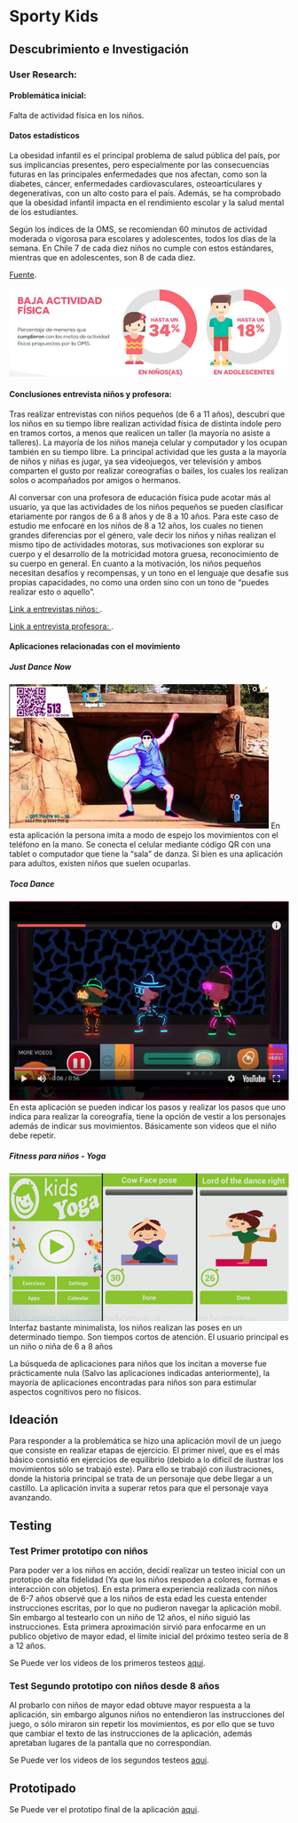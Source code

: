 # Sporty Kids

## Descubrimiento e Investigación

### User Research:
#### Problemática inicial:

Falta de actividad física en los niños.

#### Datos estadísticos

La obesidad infantil es el principal problema de salud pública del país, por sus implicancias presentes, pero especialmente por las consecuencias futuras en las principales enfermedades que nos afectan, como son la diabetes, cáncer, enfermedades cardiovasculares, osteoarticulares y degenerativas, con un alto costo para el país. Además, se ha comprobado que la obesidad infantil impacta en el rendimiento escolar y la salud mental de los estudiantes.

Según los índices de la OMS, se recomiendan 60 minutos de actividad moderada o vigorosa para escolares y adolescentes, todos los días de la semana. En Chile 7 de cada diez niños no cumple con estos estándares, mientras que en adolescentes, son 8 de cada diez.

[Fuente](http://www.activehealthykidschile.com/wp-content/uploads/2017/04/Reporte-Actividad-F%C3%ADsica-Infantil-Chile.pdf "Actividad física infantil Chile").

![Baja Actividad física Niños](img/baja-actividad-fisica.jpg)

#### Conclusiones entrevista niños y profesora:

Tras realizar entrevistas con niños pequeños (de 6 a 11 años), descubrí que los niños en su tiempo libre realizan actividad física de distinta índole pero en tramos cortos, a menos que realicen un taller (la mayoría no asiste a talleres). La mayoría de los niños maneja celular y computador y los ocupan también en su tiempo libre. La principal actividad que les gusta a la mayoría de niños y niñas es jugar, ya sea videojuegos, ver televisión y ambos comparten el gusto por realizar coreografías o bailes, los cuales los realizan solos o acompañados por amigos o hermanos.

Al conversar con una profesora de educación física pude acotar más al usuario, ya que las actividades de los niños pequeños se pueden clasificar etariamente por rangos de 6 a 8 años y de 8 a 10 años. Para este caso de estudio me enfocaré en los niños de 8 a 12 años, los cuales no tienen grandes diferencias por el género, vale decir los niños y niñas realizan el mismo tipo de actividades motoras, sus motivaciones son explorar su cuerpo y el desarrollo de la motricidad motora gruesa, reconocimiento de su cuerpo en general. En cuanto a la motivación, los niños pequeños necesitan desafíos y recompensas, y un tono en el lenguaje que desafie sus propias capacidades, no como una orden sino con un tono de “puedes realizar esto o aquello”.


[Link a entrevistas niños: ](https://drive.google.com/open?id=1GXLUzrHwTPrPRG8KOGoRcGxBckHlbLqLgerTXCceWL4 "Actividad física infantil Chile").

[Link a entrevista profesora: ](https://docs.google.com/document/d/1ebSVCGMC7u8uIfjiQSMcPBQg5upiGO0Vf4Ya5TtgLvw/edit?usp=sharing).

#### Aplicaciones relacionadas con el movimiento

##### Just Dance Now
![just-Dance](img/just-dance.jpg)
En esta aplicación la persona imita a modo de espejo los movimientos con el teléfono en la mano. Se conecta el celular mediante código QR con una tablet o computador que tiene la “sala” de danza. Si bien es una aplicación para adultos, existen niños que suelen ocuparlas.

##### Toca Dance
![toca-Dance](img/toca.png)
En esta aplicación se pueden indicar los pasos y realizar los pasos que uno indica para realizar la coreografía, tiene la opción de vestir a los personajes además de indicar sus movimientos. Básicamente son videos que el niño debe repetir.

##### Fitness para niños - Yoga
![yoga](img/yoga.png)
Interfaz bastante minimalista, los niños realizan las poses en un determinado tiempo. Son tiempos cortos de atención. El usuario principal es un niño o niña de 6 a 8 años 

La búsqueda de aplicaciones para niños que los incitan a moverse fue prácticamente nula (Salvo las aplicaciones indicadas anteriormente), la mayoría de aplicaciones encontradas para niños son para estimular aspectos cognitivos pero no físicos. 

## Ideación

Para responder a la problemática se hizo una aplicación movil de un juego que consiste en realizar etapas de ejercicio. El primer nivel, que es el más básico consistió en ejercicios de equilibrio (debido a lo dificil de ilustrar los movimientos sólo se trabajó este). Para ello se trabajó con ilustraciones, donde la historia principal se trata de un personaje que debe llegar a un castillo. La aplicación invita a superar retos para que el personaje vaya avanzando.

## Testing

### Test Primer prototipo con niños

Para poder ver a los niños en acción, decidí realizar un testeo inicial con un prototipo de alta fidelidad (Ya que los niños respoden a colores, formas e interacción con objetos). En esta primera experiencia realizada con niños de 6-7 años observé que a los niños de esta edad les cuesta entender instrucciones escritas, por lo que no pudieron navegar la aplicación mobil. Sin embargo al testearlo con un niño de 12 años, el niño siguió las instrucciones. Esta primera aproximación sirvió para enfocarme en un publico objetivo de mayor edad, el límite inicial del próximo testeo sería de 8 a 12 años.

Se Puede ver los videos de los primeros testeos [aqui](https://drive.google.com/open?id=1FM_uCleKgskhrmwTxsY4WpL3nfbqH6lB).

### Test Segundo prototipo con niños desde 8 años

Al probarlo con niños de mayor edad obtuve mayor respuesta a la aplicación, sin embargo algunos niños no entendieron las instrucciones del juego, o sólo miraron sin repetir los movimientos, es por ello que se tuvo que cambiar el texto de las instrucciones de la aplicación, además apretaban lugares de la pantalla que no correspondían.

Se Puede ver los videos de los segundos testeos [aqui](https://drive.google.com/open?id=1JtM4NYkIVgeZh2-x2472ZeqpLtEng7Gj).

## Prototipado

Se Puede ver el prototipo final de la aplicación [aqui](https://marvelapp.com/30abhhd).








